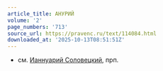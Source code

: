 ```yaml
---
article_title: АНУРИЙ
volume: '2'
page_numbers: '713'
source_url: https://pravenc.ru/text/114084.html
downloaded_at: '2025-10-13T08:51:51Z'
---
```


- см. [Ианнуарий Соловецкий](<https://pravenc.ru/text/Ианнуарий Соловецкий.html>), прп.
